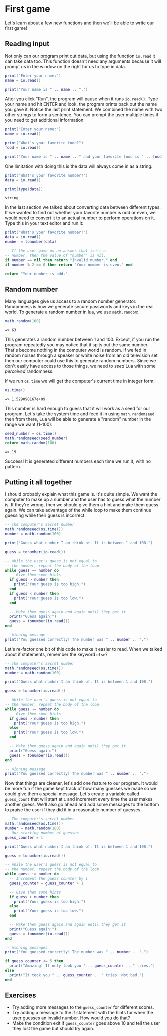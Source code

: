 # First game

Let's learn about a few new functions and then we'll be able to write our first game!

## Reading input 

Not only can our program print out data, but using the function `io.read` it can take data too.
This function doesn't need any arguments because it will prompt us in the window on the right for us to type in data.

```lua
print("Enter your name:")
name = io.read()

print("Your name is " .. name .. ".")
```

After you click "Run", the program will pause when it runs `io.read()`.
Type your name and hit ENTER and look, the program prints back out the name you gave it.
Notice the last print statement. We combined the name with two other strings to form a sentence.
You can prompt the user multiple times if you need to get additional information:

```lua
print("Enter your name:")
name = io.read()

print("What's your favorite food?")
food = io.read()

print("Your name is " .. name .. " and your favorite food is " .. food .. ".")
```

One limitation with doing this is the data will always come in as a string:

```lua
print("What's your favorite number?")
data = io.read()

print(type(data))
```
```
string
```
In the last section we talked about converting data between different types.
If we wanted to find out whether your favorite number is odd or even, we would need to convert it to an actual number to perform operations on it.
Type this in your text editor and run it:

```lua
print("What's your favorite number?")
data = io.read()
number = tonumber(data)

-- If the user gave us an answer that isn't a
-- number, then the value of "number" is nil.
if number == nil then return "Invalid number." end
if number % 2 == 0 then return "Your number is even." end

return "Your number is odd."
```

## Random number

Many languages give us access to a random number generator.
Randomness is how we generate secure passwords and keys in the real world.
To generate a random number in lua, we use `math.random`:

```lua
math.random(100)
```
```
=> 63
```

This generates a random number between 1 and 100.
Except, if you run the program repeatedly you may notice that it spits out the same number.
That's become nothing in the computer world is random.
If we fed in random noises through a speaker or white noise from an old television set then our computer could use this to generate random numbers.
Since we don't easily have access to those things, we need to *seed* Lua with some *perceived* randomness.

If we run `os.time` we will get the computer's current time in integer form:

```lua
os.time()
```
```
=> 1.529098167e+09
```

This number is hard enough to guess that it will work as a seed for our program.
Let's take the system time and feed it in using `math.randomseed` then from there, Lua will be able to generate a "random" number in the range we want (1-100).

```lua
seed_number = os.time()
math.randomseed(seed_number)
return math.random(100)
```
```
=> 19
```

Success!
It is generated different numbers each time we run it, with no pattern.

## Putting it all together

I should probably explain what this game is.
It's quite simple.
We want the computer to make up a number and the user has to guess what the number is.
If they're wrong, then we should give them a hint and make them guess again.
We can take advantage of the while loop to make them continue guessing while their guess is incorrect.

```lua
-- The computer's secret number
math.randomseed(os.time())
number = math.random(100)

print("Guess what number I am think of. It is between 1 and 100.")

guess = tonumber(io.read())

-- While the user's guess is not equal to
-- the number, repeat the body of the loop.
while guess ~= number do
  -- Give them some hints
  if guess > number then
    print("Your guess is too high.")
  end
  if guess < number then
    print("Your guess is too low.")
  end

  -- Make them guess again and again until they get it
  print("Guess again:")
  guess = tonumber(io.read())
end

-- Winning message
print("You guessed correctly! The number was " .. number .. ".")
```

Let's re-factor one bit of this code to make it easier to read.
When we talked about if statements, remember the keyword `else`?

```lua
-- The computer's secret number
math.randomseed(os.time())
number = math.random(100)

print("Guess what number I am think of. It is between 1 and 100.")

guess = tonumber(io.read())

-- While the user's guess is not equal to
-- the number, repeat the body of the loop.
while guess ~= number do
  -- Give them some hints
  if guess > number then
    print("Your guess is too high.")
  else
    print("Your guess is too low.")
  end

  -- Make them guess again and again until they get it
  print("Guess again:")
  guess = tonumber(io.read())
end

-- Winning message
print("You guessed correctly! The number was " .. number .. ".")
```

Now that things are cleaner, let's add one feature to our program.
It would be more fun if the game kept track of how many guesses we made so we could give them a special message.
Let's create a variable called `guess_count` that will start at `1` and increment every time the user makes another guess.
We'll also go ahead and add some messages to the bottom to praise the user if they did it in a reasonable number of guesses.

```lua
-- The computer's secret number
math.randomseed(os.time())
number = math.random(100)
-- Our starting number of guesses
guess_counter = 1

print("Guess what number I am think of. It is between 1 and 100.")

guess = tonumber(io.read())

-- While the user's guess is not equal to
-- the number, repeat the body of the loop.
while guess ~= number do
  -- Increment the guess counter by 1
  guess_counter = guess_counter + 1

  -- Give them some hints
  if guess > number then
    print("Your guess is too high.")
  else
    print("Your guess is too low.")
  end

  -- Make them guess again and again until they get it
  print("Guess again:")
  guess = tonumber(io.read())
end

-- Winning messages
print("You guessed correctly! The number was " .. number .. ".")

if guess_counter <= 5 then
  print("Amazing! It only took you " .. guess_counter .. " tries.")
else
  print("It took you " .. guess_counter .. " tries. Not bad.")
end
```

## Exercises

- Try adding more messages to the `guess_counter` for different scores.
- Try adding a message to the if statement with the hints for when the user guesses an invalid number. How would you do that?
- Make the condition exit if `guess_counter` goes above 10 and tell the user they lost the game but should try again.
